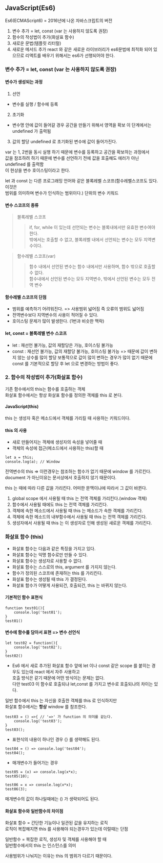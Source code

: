 ## JavaScript(Es6)
Es6(ECMAScript6) = 2016년에 나온 자바스크립트의 버전
1. 변수 추가 = let, const (var 는 사용하지 않도록 권장)
2. 함수의 작성법이 추가(화살표 함수)
3. 새로운 문법(템플릿 리터럴)
4. 새로운 메서드 추가
 react 와 같은 새로운 라이브러리가 es6문법에 최적화 되어 있으므로 리액트를 배우기 위해서는
 es6가 선행되어야 한다. 

### 변수 추가 = let, const (var 는 사용하지 않도록 권장)
#### 변수가 생성되는 과정
1. 선언
- 변수를 실행 / 함수에 등록
2. 초기화
- 변수명 안에 값이 들어갈 경우 공간을 만들기 위해서 영역을 확보
이 단계에서는 undefined 가 출력됨
3. 값의 할당
undefined 로 초기화된 변수에 값이 들어가진다.

var 는 1, 2번을 동시 실행 하기 때문에 변수를 등록하고 공간을 확보하는 과정에서  
값을 참조하려 하기 때문에 변수를 선언하기 전에 값을 호출해도 에러가 아닌 undefined 를 출력함  
이 현상을 변수 호이스팅이라고 한다.   

let 과 const 는 다른 프로그래밍 언어와 같은 블록레벨 스코프(함수레벨스코프도 있다. 이것은  
범위를 의미하며 변수가 인식하는 범위이다.) 단위의 변수 키워드  

#### 변수 스코프의 종류
> 블록레벨 스코프
>> if, for, while 이 있는데 선언되는 변수는 블록내에서만 유효한 변수여야 한다.  
밖에서는 호출할 수 없고, 블록레벨 내에서 선언되는 변수는 모두 지역변수이다.

> 함수레벨 스코프(var)
>> 함수 내에서 선언된 변수는 함수 내에서만 사용하며, 함수 밖으로 호출할 수 없다.  
함수내에서 선언된 변수는 모두 지역변수, 밖에서 선언된 변수는 모두 전역 변수

#### 함수레벨 스코프의 단점
- 범위를 예측하기 어려워진다. => 사용범위 넓어짐 즉 오류의 범위도 넓어짐
- 전역변수보다 지역변수의 사용이 적어질 수 있다.
- 호이스팅 문제가 많이 발생한다. (1번과 비슷한 맥락)

#### let, const = 블록레벨 변수 스코프
- let : 재선언 불가능, 값의 재할당은 가능, 호이스팅 불가능
- const : 재선언 불가능, 값의 재할당 불가능, 호이스팅 불가능 => 때문에 값이 변하지 않는 상수를 많이 할당
보통적으로 값이 많이 변하는 경우가 많이 없기 때문에 const 를 기본적으로 할당 후 let 으로 변경하는 방법이 좋다.


### 2. 함수의 작성법이 추가(화살표 함수)
기존 함수에서의 this는 함수를 호출하는 객체  
화살표 함수에서는 항상 화살표 함수를 정의한 객체를 this 로 본다.  

#### JavaScript(this)
this 는 생성자 혹은 메소드에서 객체를 가리킬 때 사용하는 키워드이다.

#### this 의 사용
- 새로 만들어지는 객체에 생성자의 속성을 넣어줄 때
- 객체의 속성에 접근(메소드에서 사용하는 this)할 때
```
let a = this; 
console.log(a); // Window
```
전역변수의 this => 이런경우는 참조하는 함수가 없기 때문에 window 를 가르킨다.  
document 가 아닌이유는 문서상에서 호출하지 않기 때문이다.  

this 는 때에 따라 다른 값을 가리킨다. 어떠한 문맥이냐에 따라서 그 값이 바뀐다.
1. global scope 에서 사용될 때 this 는 전역 객체를 가리킨다.(window 객체)
2. 함수에서 사용될 때에도 this 는 전역 객체를 가리킨다.
3. 객체에 속한 메소드에서 사용될 때 this 는 메소드가 속한 객체를 가리킨다.
4. 객체에 속한 메소드의 내부함수에서 사용될 때 this 는 전역 객체를 가리킨다.
5. 생성자에서 사용될 때 this 는 이 생성자로 인해 생성된 새로운 객체를 가리킨다.

### 화살표 함수 (this)
* 화살표 함수는 다음과 같은 특징을 가지고 있다.
* 화살표 함수는 익명 함수로만 만들 수 있다.
* 화살표 함수는 생성자로 사용할 수 없다.
* 화살표 함수는 스스로의 this, argument 를 가지지 않는다.
* 함수가 정의된 스코프에 존재하는 this 를 가리킨다.
* 화살표 함수는 생성될 때 this 가 결정된다.
* 화살표 함수가 어떻게 사용되건, 호출되건, this 는 바뀌지 않는다.

#### 기본적인 함수 표현식
```
function test01(){
    console.log('test01');
}
test01()
```

#### 변수에 함수를 담아서 표현 => 변수 선언식
```
let test02 = function(){
    console.log('test02');
}
test02()
```
- Es6 에서 새로 추가된 화살표 함수
앞에 let 이나 const 같은 scope 를 붙히는 경우도 있는데 react 에서 자주 사용하고  
호출 방식은 같기 때문에 어떤 방식이는 문제는 없다.  
다만 test03 이 함수로 호출되냐 let,const 를 가지고 변수로 호출되냐의 차이는 있다.    
        
일반 함수에서 this 는 자신을 호출한 객체를 this 로 인식하지만  
화살표 함수에서는 **항상** window 를 참조한다.  


```
test03 = () =>{ // '=>' 가 function 의 의미를 같는다.
    console.log('test03');
}
test03();
```

* 표현식의 내용이 하나인 경우 {} 를 생략해도 된다.
```
test04 = () => console.log('test04');
test04();
```

* 매개변수가 들어가는 경우
```
test05 = (x) => console.log(x*x);
test05(10); 

test06 = x => console.log(x*x);
test06(3);
```
매개변수의 값이 하나일때에는 () 가 생략되어도 된다.


#### 화살표 함수와 일반함수의 차이점
화살표 함수 = 간단한 기능이나 일관된 값을 유지하는 로직  
로직이 복잡해지면 this 를 사용해야 되는경우가 있는데 이럴때는 단점

일반함수 = 복잡한 로직, 생성자 및 객체를 사용해야 할 때   
일반함수에서의 this 는 인스턴스를 의미

사용범위가 나눠지는 이유는 this 의 범위가 다르기 때문이다.

